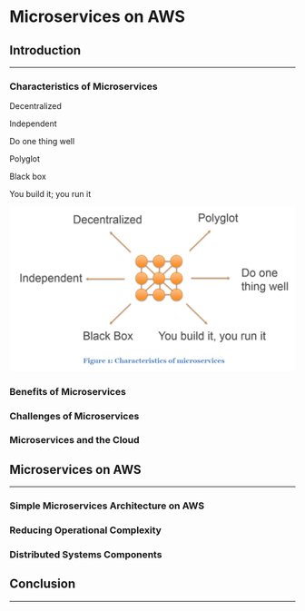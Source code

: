 # Microservices on AWS

## Introduction

---

### Characteristics of Microservices

Decentralized

Independent

Do one thing well

Polyglot

Black box

You build it; you run it

![](/assets/devops1.png)

### Benefits of Microservices

### Challenges of Microservices

### Microservices and the Cloud

## Microservices on AWS

---

### Simple Microservices Architecture on AWS

### Reducing Operational Complexity

### Distributed Systems Components

## Conclusion

---



